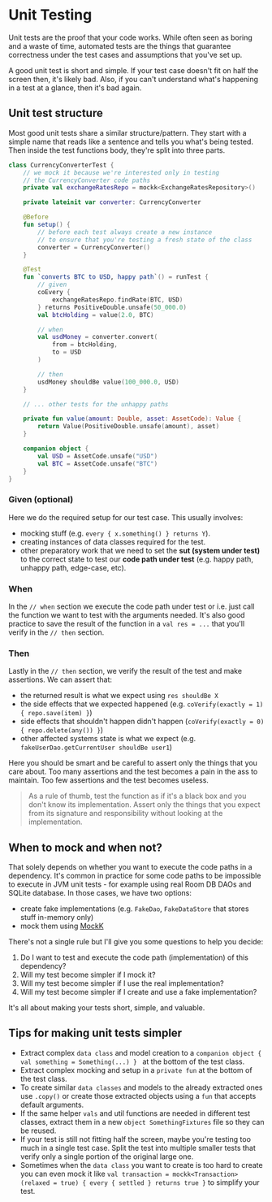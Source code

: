 # Unit Testing

Unit tests are the proof that your code works. While often seen as boring and a waste of time, 
automated tests are the things that guarantee correctness under the test cases and
assumptions that you've set up.

A good unit test is short and simple. If your test case doesn't fit 
on half the screen then, it's likely bad. Also, if you can't understand what's happening
in a test at a glance, then it's bad again.

## Unit test structure

Most good unit tests share a similar structure/pattern. They start with a simple
name that reads like a sentence and tells you what's being tested. Then inside
the test functions body, they're split into three parts.

```kotlin
class CurrencyConverterTest {
    // we mock it because we're interested only in testing
    // the CurrencyConverter code paths
    private val exchangeRatesRepo = mockk<ExchangeRatesRepository>()

    private lateinit var converter: CurrencyConverter

    @Before
    fun setup() {
        // before each test always create a new instance
        // to ensure that you're testing a fresh state of the class
        converter = CurrencyConverter()
    }

    @Test
    fun `converts BTC to USD, happy path`() = runTest {
        // given
        coEvery {
            exchangeRatesRepo.findRate(BTC, USD)
        } returns PositiveDouble.unsafe(50_000.0)
        val btcHolding = value(2.0, BTC)

        // when
        val usdMoney = converter.convert(
            from = btcHolding,
            to = USD
        )

        // then
        usdMoney shouldBe value(100_000.0, USD)
    }

    // ... other tests for the unhappy paths

    private fun value(amount: Double, asset: AssetCode): Value {
        return Value(PositiveDouble.unsafe(amount), asset)
    }

    companion object {
        val USD = AssetCode.unsafe("USD")
        val BTC = AssetCode.unsafe("BTC")
    }
}
```

### Given (optional)

Here we do the required setup for our test case. This usually involves:
- mocking stuff (e.g. `every { x.something() } returns Y`).
- creating instances of data classes required for the test.
- other preparatory work that we need to set the **sut (system under test)**
to the correct state to test our **code path under test** (e.g. happy path, unhappy path, edge-case, etc).

### When

In the `// when` section we execute the code path under test or i.e. just call the function we want to test with the arguments needed.
It's also good practice to save the result of the function in a `val res = ...` that you'll verify in the `// then` section.

### Then

Lastly in the `// then` section, we verify the result of the test and make assertions. We can assert that:

- the returned result is what we expect using `res shouldBe X`
- the side effects that we expected happened (e.g. `coVerify(exactly = 1) { repo.save(item) }`)
- side effects that shouldn't happen didn't happen (`coVerify(exactly = 0) { repo.delete(any()) }`)
- other affected systems state is what we expect (e.g. `fakeUserDao.getCurrentUser shouldBe user1`)

Here you should be smart and be careful to assert only the things that you care about.
Too many assertions and the test becomes a pain in the ass to maintain.
Too few assertions and the test becomes useless.

> As a rule of thumb, test the function as if it's a black box and you don't know its implementation.
> Assert only the things that you expect from its signature and responsibility without looking at the implementation.

## When to mock and when not?

That solely depends on whether you want to execute the code paths in a dependency. 
It's common in practice for some code paths to be impossible to execute in JVM unit tests - for example using real Room DB DAOs and SQLite database.
In those cases, we have two options:
- create fake implementations (e.g. `FakeDao`, `FakeDataStore` that stores stuff in-memory only)
- mock them using [MockK](https://mockk.io/)

There's not a single rule but I'll give you some questions to help you decide:
1. Do I want to test and execute the code path (implementation) of this dependency?
2. Will my test become simpler if I mock it?
3. Will my test become simpler if I use the real implementation?
4. Will my test become simpler if I create and use a fake implementation?

It's all about making your tests short, simple, and valuable.

## Tips for making unit tests simpler

- Extract complex `data class` and model creation to a `companion object { val something = Something(...) } ` at the bottom of the test class.
- Extract complex mocking and setup in a `private fun` at the bottom of the test class.
- To create similar `data classes` and models to the already extracted ones use `.copy()` or create those extracted objects using a `fun` that accepts default arguments.
- If the same helper `vals` and util functions are needed in different test classes, extract them in a new `object SomethingFixtures` file so they can be reused.
- If your test is still not fitting half the screen, maybe you're testing too much in a single test case. Split the test into multiple smaller tests that verify only a single portion of the original large one.
- Sometimes when the `data class` you want to create is too hard to create you can even mock it like `val transaction = mockk<Transaction>(relaxed = true) { every { settled } returns true }` to simplify your test.
